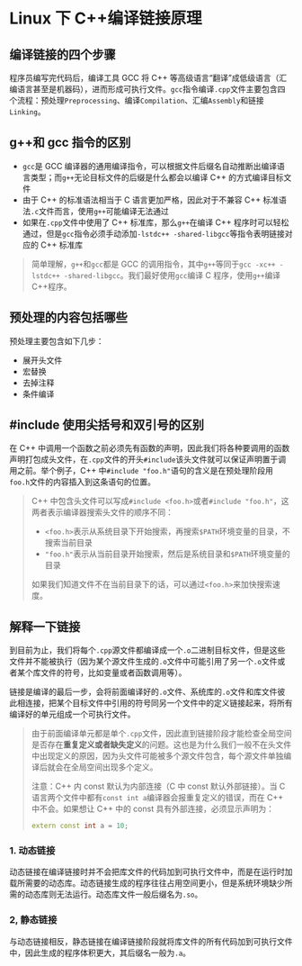 # Linux 下 C++编译链接原理

## 编译链接的四个步骤

程序员编写完代码后，编译工具 GCC 将 C++ 等高级语言“翻译”成低级语言（汇编语言甚至是机器码），进而形成可执行文件。`gcc`指令编译`.cpp`文件主要包含四个流程：预处理`Preprocessing`、编译`Compilation`、汇编`Assembly`和链接`Linking`。

## g++和 gcc 指令的区别

* `gcc`是 GCC 编译器的通用编译指令，可以根据文件后缀名自动推断出编译语言类型；而`g++`无论目标文件的后缀是什么都会以编译 C++ 的方式编译目标文件
* 由于 C++ 的标准语法相当于 C 语言更加严格，因此对于不兼容 C++ 标准语法`.c`文件而言，使用`g++`可能编译无法通过
* 如果在`.cpp`文件中使用了 C++ 标准库，那么`g++`在编译 C++ 程序时可以轻松通过，但是`gcc`指令必须手动添加`-lstdc++ -shared-libgcc`等指令表明链接对应的 C++ 标准库

> 简单理解，`g++`和`gcc`都是 GCC 的调用指令，其中`g++`等同于`gcc -xc++ -lstdc++ -shared-libgcc`。我们最好使用`gcc`编译 C 程序，使用`g++`编译 C++程序。

## 预处理的内容包括哪些

预处理主要包含如下几步：

* 展开头文件
* 宏替换
* 去掉注释
* 条件编译

## #include 使用尖括号和双引号的区别

在 C++ 中调用一个函数之前必须先有函数的声明，因此我们将各种要调用的函数声明打包成头文件，在`.cpp`文件的开头`#include`该头文件就可以保证声明置于调用之前。举个例子，C++ 中`#include "foo.h"`语句的含义是在预处理阶段用`foo.h`文件的内容插入到这条语句的位置。

> C++ 中包含头文件可以写成`#include <foo.h>`或者`#include "foo.h"`，这两者表示编译器搜索头文件的顺序不同：
>
> * `<foo.h>`表示从系统目录下开始搜索，再搜索`$PATH`环境变量的目录，不搜索当前目录
> * `"foo.h"`表示从当前目录开始搜索，然后是系统目录和`$PATH`环境变量的目录
>
> 如果我们知道文件不在当前目录下的话，可以通过`<foo.h>`来加快搜索速度。

## 解释一下链接

到目前为止，我们将每个`.cpp`源文件都编译成一个`.o`二进制目标文件，但是这些文件并不能被执行（因为某个源文件生成的`.o`文件中可能引用了另一个`.o`文件或者某个库文件的符号，比如变量或者函数调用等）。

链接是编译的最后一步，会将前面编译好的`.o`文件、系统库的`.o`文件和库文件彼此相连接，把某个目标文件中引用的符号同另一个文件中的定义链接起来，将所有编译好的单元组成一个可执行文件。

> 由于前面编译单元都是单个`.cpp`文件，因此直到链接阶段才能检查全局空间是否存在**重复定义或者缺失定义**的问题。这也是为什么我们一般不在头文件中出现定义的原因，因为头文件可能被多个源文件包含，每个源文件单独编译后就会在全局空间出现多个定义。
>
> 注意：C++ 内 const 默认为内部连接（C 中 const 默认外部链接）。当 C 语言两个文件中都有`const int a`编译器会报重复定义的错误，而在 C++ 中不会。如果想让 C++ 中的 const 具有外部连接，必须显示声明为：
>
> ```c++
> extern const int a = 10;
> ```

### 1. 动态链接

动态链接在编译链接时并不会把库文件的代码加到可执行文件中，而是在运行时加载所需要的动态库。动态链接生成的程序往往占用空间更小，但是系统环境缺少所需的动态库则无法运行。动态库文件一般后缀名为`.so`。

### 2, 静态链接

与动态链接相反，静态链接在编译链接阶段就将库文件的所有代码加到可执行文件中，因此生成的程序体积更大，其后缀名一般为`.a`。
